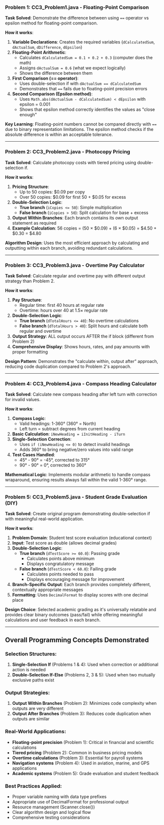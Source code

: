 ### **Problem 1: CC3_Problem1.java - Floating-Point Comparison**

**Task Solved**: Demonstrate the difference between using `==` operator vs epsilon method for floating-point comparison.

**How it works**:
1. **Variable Declarations**: Creates the required variables (`dCalculatedSum`, `dActualSum`, `dDifference`, `dEpsilon`)
2. **Floating-Point Arithmetic**: 
   - Calculates `dCalculatedSum = 0.1 + 0.2 + 0.3` (computer does the math)
   - Assigns `dActualSum = 0.6` (what we expect logically)
   - Shows the difference between them
3. **First Comparison (== operator)**:
   - Uses double-selection if with `dActualSum == dCalculatedSum`
   - Demonstrates that `==` fails due to floating-point precision errors
4. **Second Comparison (Epsilon method)**:
   - Uses `Math.abs(dActualSum - dCalculatedSum) < dEpsilon` with epsilon = 0.001
   - Shows that epsilon method correctly identifies the values as "close enough"

**Key Learning**: Floating-point numbers cannot be compared directly with `==` due to binary representation limitations. The epsilon method checks if the absolute difference is within an acceptable tolerance.

---

### **Problem 2: CC3_Problem2.java - Photocopy Pricing**

**Task Solved**: Calculate photocopy costs with tiered pricing using double-selection if.

**How it works**:
1. **Pricing Structure**: 
   - Up to 50 copies: $0.09 per copy
   - Over 50 copies: $0.09 for first 50 + $0.05 for excess
2. **Double-Selection Logic**:
   - **True branch** (`iCopies <= 50`): Simple multiplication
   - **False branch** (`iCopies > 50`): Split calculation for base + excess
3. **Output Within Branches**: Each branch contains its own output statement as required
4. **Example Calculation**: 56 copies = (50 × $0.09) + (6 × $0.05) = $4.50 + $0.30 = $4.80

**Algorithm Design**: Uses the most efficient approach by calculating and outputting within each branch, avoiding redundant calculations.

---

### **Problem 3: CC3_Problem3.java - Overtime Pay Calculator**

**Task Solved**: Calculate regular and overtime pay with different output strategy than Problem 2.

**How it works**:
1. **Pay Structure**: 
   - Regular time: first 40 hours at regular rate
   - Overtime: hours over 40 at 1.5× regular rate
2. **Double-Selection Logic**:
   - **True branch** (`dTotalHours <= 40`): No overtime calculations
   - **False branch** (`dTotalHours > 40`): Split hours and calculate both regular and overtime
3. **Output Strategy**: ALL output occurs AFTER the if block (different from Problem 2)
4. **Comprehensive Display**: Shows hours, rates, and pay amounts with proper formatting

**Design Pattern**: Demonstrates the "calculate within, output after" approach, reducing code duplication compared to Problem 2's approach.

---

### **Problem 4: CC3_Problem4.java - Compass Heading Calculator**

**Task Solved**: Calculate new compass heading after left turn with correction for invalid values.

**How it works**:
1. **Compass Logic**: 
   - Valid headings: 1-360° (360° = North)
   - Left turn = subtract degrees from current heading
2. **Basic Calculation**: `iNewHeading = iInitHeading - iTurn`
3. **Single-Selection Correction**: 
   - Uses `if (iNewHeading <= 0)` to detect invalid headings
   - Adds 360° to bring negative/zero values into valid range
4. **Test Cases Handled**:
   - 45° - 90° = -45°, corrected to 315°
   - 90° - 90° = 0°, corrected to 360°

**Mathematical Logic**: Implements modular arithmetic to handle compass wraparound, ensuring results always fall within the valid 1-360° range.

---

### **Problem 5: CC3_Problem5.java - Student Grade Evaluation (DIY)**

**Task Solved**: Create original program demonstrating double-selection if with meaningful real-world application.

**How it works**:
1. **Problem Domain**: Student test score evaluation (educational context)
2. **Input**: Test score as double (allows decimal grades)
3. **Double-Selection Logic**:
   - **True branch** (`dTestScore >= 60.0`): Passing grade
     - Calculates points above minimum
     - Displays congratulatory message
   - **False branch** (`dTestScore < 60.0`): Failing grade
     - Calculates points needed to pass
     - Displays encouraging message for improvement
4. **Branch-Specific Output**: Each branch provides completely different, contextually appropriate messages
5. **Formatting**: Uses `DecimalFormat` to display scores with one decimal place

**Design Choice**: Selected academic grading as it's universally relatable and provides clear binary outcomes (pass/fail) while offering meaningful calculations and user feedback in each branch.

---

## **Overall Programming Concepts Demonstrated**

### **Selection Structures**:
1. **Single-Selection If** (Problems 1 & 4): Used when correction or additional action is needed
2. **Double-Selection If-Else** (Problems 2, 3 & 5): Used when two mutually exclusive paths exist

### **Output Strategies**:
1. **Output Within Branches** (Problem 2): Minimizes code complexity when outputs are very different
2. **Output After Branches** (Problem 3): Reduces code duplication when outputs are similar

### **Real-World Applications**:
- **Floating-point precision** (Problem 1): Critical in financial and scientific calculations
- **Tiered pricing** (Problem 2): Common in business pricing models
- **Overtime calculations** (Problem 3): Essential for payroll systems
- **Navigation systems** (Problem 4): Used in aviation, marine, and GPS applications
- **Academic systems** (Problem 5): Grade evaluation and student feedback

### **Best Practices Applied**:
- Proper variable naming with data type prefixes
- Appropriate use of DecimalFormat for professional output
- Resource management (Scanner.close())
- Clear algorithm design and logical flow
- Comprehensive testing considerations